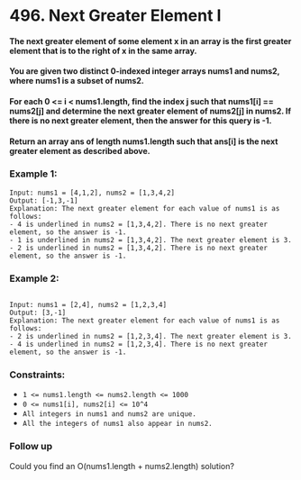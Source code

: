 # 496. Next Greater Element I

#### The next greater element of some element x in an array is the first greater element that is to the right of x in the same array.

#### You are given two distinct 0-indexed integer arrays nums1 and nums2, where nums1 is a subset of nums2.

#### For each 0 <= i < nums1.length, find the index j such that nums1[i] == nums2[j] and determine the next greater element of nums2[j] in nums2. If there is no next greater element, then the answer for this query is -1.

#### Return an array ans of length nums1.length such that ans[i] is the next greater element as described above.

### Example 1:

```
Input: nums1 = [4,1,2], nums2 = [1,3,4,2]
Output: [-1,3,-1]
Explanation: The next greater element for each value of nums1 is as follows:
- 4 is underlined in nums2 = [1,3,4,2]. There is no next greater element, so the answer is -1.
- 1 is underlined in nums2 = [1,3,4,2]. The next greater element is 3.
- 2 is underlined in nums2 = [1,3,4,2]. There is no next greater element, so the answer is -1.
```

### Example 2:

```

Input: nums1 = [2,4], nums2 = [1,2,3,4]
Output: [3,-1]
Explanation: The next greater element for each value of nums1 is as follows:
- 2 is underlined in nums2 = [1,2,3,4]. The next greater element is 3.
- 4 is underlined in nums2 = [1,2,3,4]. There is no next greater element, so the answer is -1.
```

### Constraints:

- `1 <= nums1.length <= nums2.length <= 1000`
- `0 <= nums1[i], nums2[i] <= 10^4`
- `All integers in nums1 and nums2 are unique.`
- `All the integers of nums1 also appear in nums2.`

### Follow up

Could you find an O(nums1.length + nums2.length) solution?
